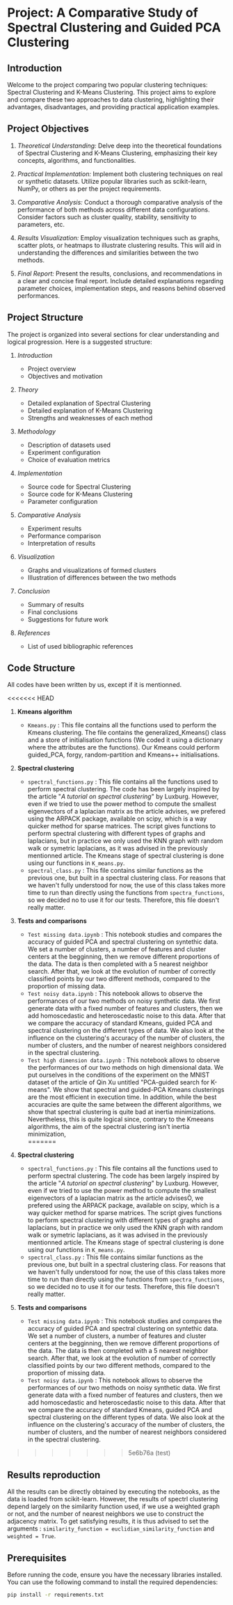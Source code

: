 # Project: A Comparative Study of Spectral Clustering and Guided PCA Clustering

## Introduction

Welcome to the project comparing two popular clustering techniques: Spectral Clustering and K-Means Clustering. This project aims to explore and compare these two approaches to data clustering, highlighting their advantages, disadvantages, and providing practical application examples.

## Project Objectives

1. *Theoretical Understanding:* Delve deep into the theoretical foundations of Spectral Clustering and K-Means Clustering, emphasizing their key concepts, algorithms, and functionalities.

2. *Practical Implementation:* Implement both clustering techniques on real or synthetic datasets. Utilize popular libraries such as scikit-learn, NumPy, or others as per the project requirements.

3. *Comparative Analysis:* Conduct a thorough comparative analysis of the performance of both methods across different data configurations. Consider factors such as cluster quality, stability, sensitivity to parameters, etc.

4. *Results Visualization:* Employ visualization techniques such as graphs, scatter plots, or heatmaps to illustrate clustering results. This will aid in understanding the differences and similarities between the two methods.

5. *Final Report:* Present the results, conclusions, and recommendations in a clear and concise final report. Include detailed explanations regarding parameter choices, implementation steps, and reasons behind observed performances.

## Project Structure

The project is organized into several sections for clear understanding and logical progression. Here is a suggested structure:

1. *Introduction*
   - Project overview
   - Objectives and motivation

2. *Theory*
   - Detailed explanation of Spectral Clustering
   - Detailed explanation of K-Means Clustering
   - Strengths and weaknesses of each method

3. *Methodology*
   - Description of datasets used
   - Experiment configuration
   - Choice of evaluation metrics

4. *Implementation*
   - Source code for Spectral Clustering
   - Source code for K-Means Clustering
   - Parameter configuration

5. *Comparative Analysis*
   - Experiment results
   - Performance comparison
   - Interpretation of results

6. *Visualization*
   - Graphs and visualizations of formed clusters
   - Illustration of differences between the two methods

7. *Conclusion*
   - Summary of results
   - Final conclusions
   - Suggestions for future work

8. *References*
   - List of used bibliographic references

## Code Structure

All codes have been written by us, except if it is mentionned.

<<<<<<< HEAD
1. **Kmeans algorithm**
   - ```Kmeans.py``` : This file contains all the functions used to perform the Kmeans clustering.  The file contains the generalized_Kmeans() class and a store of initialisation functions (We coded it using a dictionary where the attributes are the functions). Our Kmeans could perform guided_PCA, forgy, random-partition and Kmeans++ initialisations.

2. **Spectral clustering**
    - ```spectral_functions.py``` : This file contains all the functions used to perform spectral clustering. The code has been largely inspired by the article "*A tutorial on spectral clustering*" by Luxburg. However, even if we tried to use the power method to compute the smallest eigenvectors of a laplacian matrix as the article advises, we prefered using the ARPACK package, available on scipy, which is a way quicker method for sparse matrices. The script gives functions to perform spectral clustering with different types of graphs and laplacians, but in practice we only used the KNN graph with random walk or symetric laplacians, as it was advised in the previously mentionned article. The Kmeans stage of spectral clustering is done using our functions in ```K_means.py```.
    - ```spectral_class.py``` :  This file contains similar functions as the previous one, but built in a spectral clustering class. For reasons that we haven't fully understood for now, the use of this class takes more time to run than directly using the functions from ```spectra_functions```, so we decided no to use it for our tests. Therefore, this file doesn't really matter.

3. **Tests and comparisons**
    - ```Test missing data.ipynb``` : This notebook studies and compares the accuracy of guided PCA and spectral clustering on syntethic data. We set a number of clusters, a number of features and cluster centers at the begginning, then we remove different proportions of the data. The data is then completed with a 5 nearest neighbor search. After that, we look at the evolution of number of correctly classified points by our two different methods, compared to the proportion of missing data.
    - ```Test noisy data.ipynb``` : This notebook allows to observe the performances of our two methods on noisy synthetic data. We first generate data with a fixed number of features and clusters, then we add homoscedastic and heteroscedastic noise to this data. After that we compare the accuracy of standard Kmeans, guided PCA and spectral clustering on the different types of data. We also look at the influence on the clustering's accuracy of the number of clusters, the number of clusters, and the number of nearest neighbors considered in the spectral clustering.
    - ```Test high dimension data.ipynb``` : This notebook allows to observe the performances of our two methods on high dimensional data. We put ourselves in the conditions of the experiment on the MNIST dataset of the article of Qin Xu untitled "PCA-guided search for K-means". We show that spectral and guided-PCA Kmeans clusterings are the most efficient in execution time. In addition, while the best accuracies are quite the same between the different algorithms, we show that spectral clustering is quite bad at inertia minimizations. Nevertheless, this is quite logical since, contrary to the Kmeeans algorithms, the aim of the spectral clustering isn't inertia minimization,   
=======
1. **Spectral clustering**
    - ```spectral_functions.py``` : This file contains all the functions used to perform spectral clustering. The code has been largely inspired by the article "*A tutorial on spectral clustering*" by Luxburg. However, even if we tried to use the power method to compute the smallest eigenvectors of a laplacian matrix as the article advisesÒ, we prefered using the ARPACK package, available on scipy, which is a way quicker method for sparse matrices. The script gives functions to perform spectral clustering with different types of graphs and laplacians, but in practice we only used the KNN graph with random walk or symetric laplacians, as it was advised in the previously mentionned article. The Kmeans stage of spectral clustering is done using our functions in ```K_means.py```.
    - ```spectral_class.py``` :  This file contains similar functions as the previous one, but built in a spectral clustering class. For reasons that we haven't fully understood for now, the use of this class takes more time to run than directly using the functions from ```spectra_functions```, so we decided no to use it for our tests. Therefore, this file doesn't really matter. 

2. **Tests and comparisons**
    - ```Test missing data.ipynb``` : This notebook studies and compares the accuracy of guided PCA and spectral clustering on syntethic data. We set a number of clusters, a number of features and cluster centers at the begginning, then we remove different proportions of the data. The data is then completed with a 5 nearest neighbor search. After that, we look at the evolution of number of correctly classified points by our two different methods, compared to the proportion of missing data.
    - ```Test noisy data.ipynb``` : This notebook allows to observe the performances of our two methods on noisy synthetic data. We first generate data with a fixed number of features and clusters, then we add homoscedastic and heteroscedastic noise to this data. After that we compare the accuracy of standard Kmeans, guided PCA and spectral clustering on the different types of data. We also look at the influence on the clustering's accuracy of the number of clusters, the number of clusters, and the number of nearest neighbors considered in the spectral clustering. 
>>>>>>> 5e6b76a (test)

## Results reproduction

All the results can be directly obtained by executing the notebooks, as the data is loaded from scikit-learn. 
However, the results of spectrl clustering depend largely on the similarity function used, if we use a weighted graph or not, and the number of nearest neighbors we use to construct the adjacency matrix. To get satisfying results, it is thus advised to set the arguments : ```similarity_function = euclidian_similarity_function``` and ```weighted = True```.

## Prerequisites

Before running the code, ensure you have the necessary libraries installed. You can use the following command to install the required dependencies:

```bash
pip install -r requirements.txt
